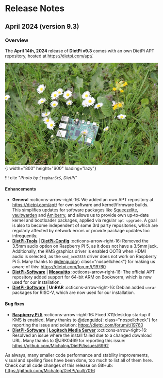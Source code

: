 # Release Notes

## April 2024 (version 9.3)

### Overview

The **April 14th, 2024** release of **DietPi v9.3** comes with an own DietPi APT repository, hosted at <https://dietpi.com/apt/>.

![Raspberry 4 with daisies](../assets/images/dietpi-release-v9_03.jpg){: width="800" height="600" loading="lazy"}

!!! cite "*Photo by `StephanStS`, DietPi*"

#### Enhancements

- **General** :octicons-arrow-right-16: We added an own APT repository at <https://dietpi.com/apt/> for own software and kernel/firmware builds. This simplifies updates for software packages like [Squeezelite](../software/media.md#squeezelite), [vaultwarden](../software/cloud.md#vaultwarden) and [Amiberry](../software/gaming.md#amiberry), and allows us to provide own up-to-date kernel and bootloader packages, applied via regular `apt upgrade`. A goal is also to become independent of some 3rd party repositories, which are regularly affected by network errors or provide package updates too infrequently.
- [**DietPi-Tools**](../dietpi_tools.md) | [**DietPi-Config**](../dietpi_tools/system_configuration.md#dietpi-config) :octicons-arrow-right-16: Removed the 3.5mm audio option on Raspberry Pi 5, as it does not have a 3.5mm jack. Additionally, the KMS graphics driver is enabled OOTB when HDMI audio is selected, as the `snd_bcm2835` driver does not work on Raspberry Pi 5. Many thanks to [@denguido](https://dietpi.com/forum/u/denguido){: class="nospellcheck"} for making us aware of this: <https://dietpi.com/forum/t/19760>
- [**DietPi-Software**](../dietpi_tools/software_installation.md#dietpi-software) | [**Mosquitto**](../software/hardware_projects.md#mosquitto) :octicons-arrow-right-16: The official APT repository added support for 64-bit ARM on Bookworm, which is now used for our installation.
- [**DietPi-Software**](../dietpi_tools/software_installation.md#dietpi-software) | **UnRAR** :octicons-arrow-right-16: Debian added `unrar` packages for RISC-V, which are now used for our installation.

#### Bug fixes

- [**Raspberry Pi 5**](../hardware.md#raspberry-pi) :octicons-arrow-right-16: Fixed X11/desktop startup if KMS is enabled. Many thanks to [@denguido](https://dietpi.com/forum/u/denguido){: class="nospellcheck"} for reporting the issue and solution: <https://dietpi.com/forum/t/19760>
- [**DietPi-Software**](../dietpi_tools/software_installation.md#dietpi-software) | [**Logitech Media Server**](../software/media.md#logitech-media-server) :octicons-arrow-right-16: Resolved an issue where the install failed due to a changed download URL. Many thanks to @JRK0469 for reporting this issue: <https://github.com/MichaIng/DietPi/issues/6992>

As always, many smaller code performance and stability improvements, visual and spelling fixes have been done, too much to list all of them here. Check out all code changes of this release on GitHub: <https://github.com/MichaIng/DietPi/pull/7016>
